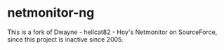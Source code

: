 # netmonitor-ng
This is a fork of Dwayne - hellcat82 - Hoy's Netmonitor on SourceForce, since this project is inactive since 2005.
